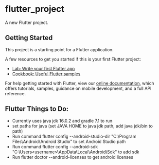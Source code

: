 # flutter_project

A new Flutter project.

## Getting Started

This project is a starting point for a Flutter application.

A few resources to get you started if this is your first Flutter project:

- [Lab: Write your first Flutter app](https://flutter.dev/docs/get-started/codelab)
- [Cookbook: Useful Flutter samples](https://flutter.dev/docs/cookbook)

For help getting started with Flutter, view our
[online documentation](https://flutter.dev/docs), which offers tutorials,
samples, guidance on mobile development, and a full API reference.

## Flutter Things to Do:

- Currently uses java jdk 16.0.2 and gradle 7.1 to run
- set paths for java (set JAVA HOME to java jdk path, add java jdk/bin to path)
- Run command flutter config --android-studio-dir "C:\Program Files\Android\Android Studio" to set Android Studio path
- Run command flutter config --android-sdk "C:\Users\<username>\AppData\Local\Android\Sdk" to add sdk
- Run flutter doctor --android-licenses to get android licenses

